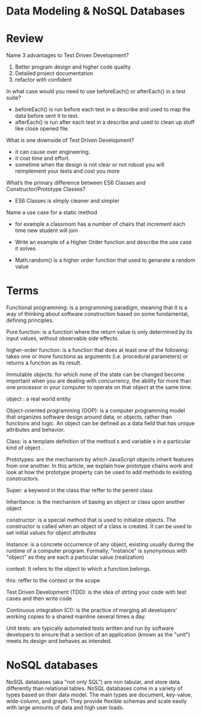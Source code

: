 # Data Modeling & NoSQL Databases

# Review

Name 3 advantages to Test Driven Development?

1. Better program design and higher code quality
2. Detailed project documentation
3. refactor with confident

In what case would you need to use beforeEach() or afterEach() in a test suite?

- beforeEach() is run before each test in a describe and used to map the data before sent it to test.
- afterEach() is run after each test in a describe and used to clean up stuff like close opened file.

What is one downside of Test Driven Development?

- it can cause over engineering.
- it cost time and effort.
- sometime when the design is not clear or not robust you will reimplement your tests and cost you more

What’s the primary difference between ES6 Classes and Constructor/Prototype Classes?

- ES6 Classes is slmply cleaner and simpler

Name a use case for a static method

- for example a classroom has a number of chairs that increment each time new student will join

- Write an example of a Higher Order function and describe the use case it solves

- Math.random() is a higher order function that used to genarate a random value

# Terms

Functional programming: is a programming paradigm, meaning that it is a way of thinking about software construction based on some fundamental, defining principles.

Pure function: is a function where the return value is only determined by its input values, without observable side effects.

higher-order function: is a function that does at least one of the following: takes one or more functions as arguments (i.e. procedural parameters) or returns a function as its result.

Immutable objects: for which none of the state can be changed become important when you are dealing with concurrency, the ability for more than one processor in your computer to operate on that object at the same time.

object : a real world entity

Object-oriented programming (OOP): is a computer programming model that organizes software design around data, or objects, rather than functions and logic. An object can be defined as a data field that has unique attributes and behavior.

Class: is a template definition of the method s and variable s in a particular kind of object .

Prototypes: are the mechanism by which JavaScript objects inherit features from one another. In this article, we explain how prototype chains work and look at how the prototype property can be used to add methods to existing constructors.

Super: a keyword in the class thar reffer to the perent class

Inheritance: is the mechanism of basing an object or class upon another object

constructor: is a special method that is used to initialize objects. The constructor is called when an object of a class is created. It can be used to set initial values for object attributes

Instance: is a concrete occurrence of any object, existing usually during the runtime of a computer program. Formally, "instance" is synonymous with "object" as they are each a particular value (realization)

context: It refers to the object to which a function belongs.

this: reffer to the context or the scope

Test Driven Development (TDD): is the idea of strting your code with test cases and then write code

Continuous integration (CI): is the practice of merging all developers' working copies to a shared mainline several times a day.

Unit tests: are typically automated tests written and run by software developers to ensure that a section of an application (known as the "unit") meets its design and behaves as intended.

# NoSQL databases

NoSQL databases (aka "not only SQL") are non tabular, and store data differently than relational tables. NoSQL databases come in a variety of types based on their data model. The main types are document, key-value, wide-column, and graph. They provide flexible schemas and scale easily with large amounts of data and high user loads.
